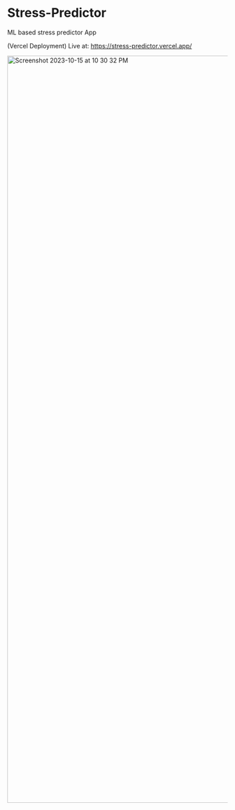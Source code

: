 # Stress-Predictor
ML based stress predictor App

(Vercel Deployment)
Live at: https://stress-predictor.vercel.app/

<img width="1706" alt="Screenshot 2023-10-15 at 10 30 32 PM" src="https://github.com/isjain35/Stress-Predictor/assets/23081561/53340d6c-00d7-4e82-a34e-aaccc5dc1ffe">
